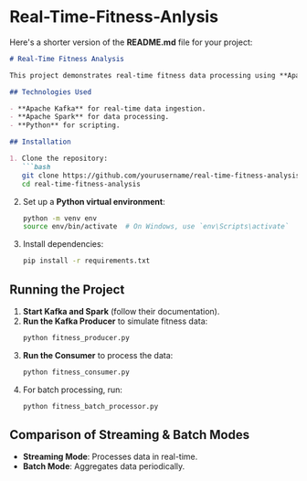 # Real-Time-Fitness-Anlysis
Here's a shorter version of the **README.md** file for your project:

```markdown
# Real-Time Fitness Analysis

This project demonstrates real-time fitness data processing using **Apache Kafka** and **Apache Spark**. It ingests fitness metrics like heart rate, steps, and calories, processes them in **real-time** using **streaming** and **batch** modes, and compares the results.

## Technologies Used

- **Apache Kafka** for real-time data ingestion.
- **Apache Spark** for data processing.
- **Python** for scripting.

## Installation

1. Clone the repository:
   ```bash
   git clone https://github.com/yourusername/real-time-fitness-analysis.git
   cd real-time-fitness-analysis
   ```

2. Set up a **Python virtual environment**:
   ```bash
   python -m venv env
   source env/bin/activate  # On Windows, use `env\Scripts\activate`
   ```

3. Install dependencies:
   ```bash
   pip install -r requirements.txt
   ```

## Running the Project

1. **Start Kafka and Spark** (follow their documentation).
2. **Run the Kafka Producer** to simulate fitness data:
   ```bash
   python fitness_producer.py
   ```
3. **Run the Consumer** to process the data:
   ```bash
   python fitness_consumer.py
   ```
4. For batch processing, run:
   ```bash
   python fitness_batch_processor.py
   ```

## Comparison of Streaming & Batch Modes

- **Streaming Mode**: Processes data in real-time.
- **Batch Mode**: Aggregates data periodically.
